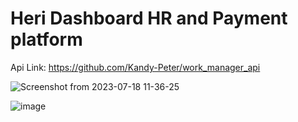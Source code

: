 
# Heri Dashboard HR and Payment platform

Api Link: https://github.com/Kandy-Peter/work_manager_api

![Screenshot from 2023-07-18 11-36-25](https://github.com/Kandy-Peter/work_dashboard/assets/80612925/ccef5519-4d01-40bc-a5ff-4a46b789f1dc)

![image](https://github.com/Kandy-Peter/work_dashboard/assets/80612925/d5c51013-060a-474f-affa-2518447e451c)
